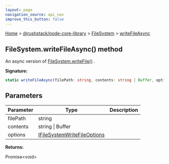 ```yaml
---
layout: page
navigation_source: api_nav
improve_this_button: false
---
```



[Home](./index.md) &gt; [@rushstack/node-core-library](./node-core-library.md) &gt; [FileSystem](./node-core-library.filesystem.md) &gt; [writeFileAsync](./node-core-library.filesystem.writefileasync.md)

## FileSystem.writeFileAsync() method

An async version of [FileSystem.writeFile()](./node-core-library.filesystem.writefile.md) .

<b>Signature:</b>

```typescript
static writeFileAsync(filePath: string, contents: string | Buffer, options?: IFileSystemWriteFileOptions): Promise<void>;
```

## Parameters

|  Parameter | Type | Description |
|  --- | --- | --- |
|  filePath | string |  |
|  contents | string \| Buffer |  |
|  options | [IFileSystemWriteFileOptions](./node-core-library.ifilesystemwritefileoptions.md) |  |

<b>Returns:</b>

Promise&lt;void&gt;
